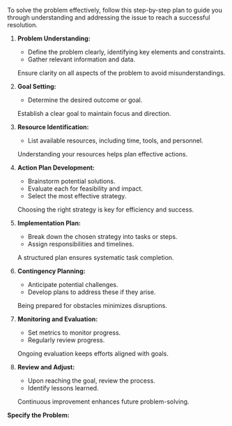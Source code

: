 To solve the problem effectively, follow this step-by-step plan to guide you through understanding and addressing the issue to reach a successful resolution.

1. **Problem Understanding:**
   - Define the problem clearly, identifying key elements and constraints.
   - Gather relevant information and data.

   <think> Ensure clarity on all aspects of the problem to avoid misunderstandings.</think>

2. **Goal Setting:**
   - Determine the desired outcome or goal.

   <think> Establish a clear goal to maintain focus and direction.</think>

3. **Resource Identification:**
   - List available resources, including time, tools, and personnel.

   <think> Understanding your resources helps plan effective actions.</think>

4. **Action Plan Development:**
   - Brainstorm potential solutions.
   - Evaluate each for feasibility and impact.
   - Select the most effective strategy.

   <think> Choosing the right strategy is key for efficiency and success.</think>

5. **Implementation Plan:**
   - Break down the chosen strategy into tasks or steps.
   - Assign responsibilities and timelines.

   <think> A structured plan ensures systematic task completion.</think>

6. **Contingency Planning:**
   - Anticipate potential challenges.
   - Develop plans to address these if they arise.

   <think> Being prepared for obstacles minimizes disruptions.</think>

7. **Monitoring and Evaluation:**
   - Set metrics to monitor progress.
   - Regularly review progress.

   <think> Ongoing evaluation keeps efforts aligned with goals.</think>

8. **Review and Adjust:**
   - Upon reaching the goal, review the process.
   - Identify lessons learned.

   <think> Continuous improvement enhances future problem-solving.</think>

**Specify the Problem:**
